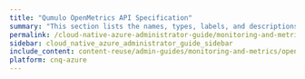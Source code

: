 ```yaml
---
title: "Qumulo OpenMetrics API Specification"
summary: "This section lists the names, types, labels, and descriptions for the metrics that Qumulo Core 5.3.0 (and higher) emits in OpenMetrics API format."
permalink: /cloud-native-azure-administrator-guide/monitoring-and-metrics/openmetrics-api-specification.html
sidebar: cloud_native_azure_administrator_guide_sidebar
include_content: content-reuse/admin-guides/monitoring-and-metrics/openmetrics-api-specification.md
platform: cnq-azure
---
```


